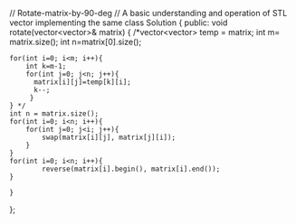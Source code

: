 // Rotate-matrix-by-90-deg
// A basic understanding and operation of STL vector implementing the same
class Solution {
public:
    void rotate(vector<vector<int>>& matrix) {
    /*vector<vector<int>> temp = matrix;
    int m= matrix.size();
    int n=matrix[0].size();

    for(int i=0; i<m; i++){
        int k=m-1;
        for(int j=0; j<n; j++){
          matrix[i][j]=temp[k][i];
          k--;  
         }
    } */
    int n = matrix.size();
    for(int i=0; i<n; i++){
        for(int j=0; j<i; j++){
            swap(matrix[i][j], matrix[j][i]);
        }
    }
    for(int i=0; i<n; i++){
            reverse(matrix[i].begin(), matrix[i].end());
    }

    }
};
